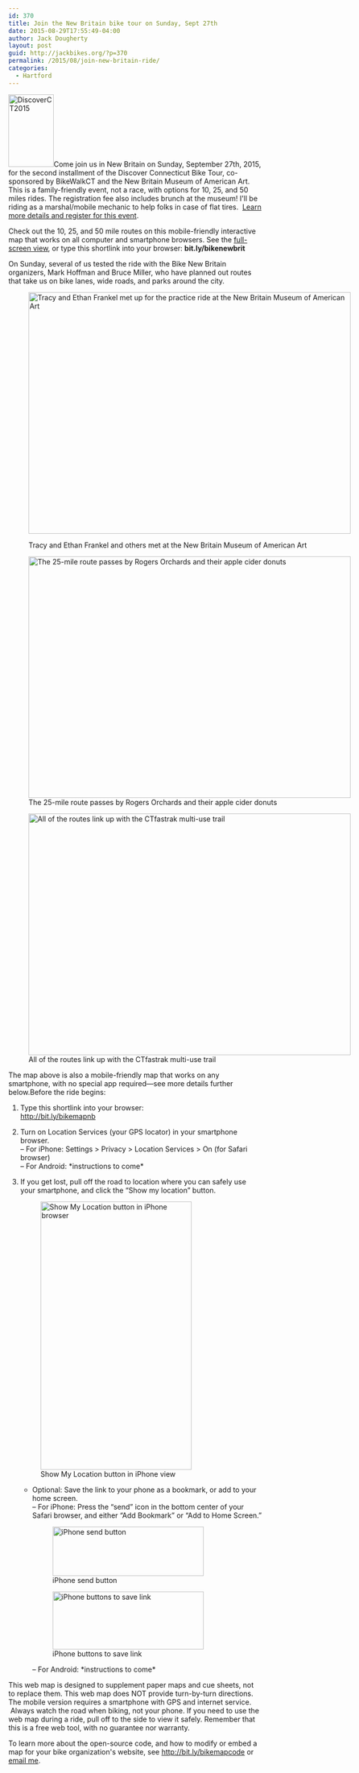 ```yaml
---
id: 370
title: Join the New Britain bike tour on Sunday, Sept 27th
date: 2015-08-29T17:55:49-04:00
author: Jack Dougherty
layout: post
guid: http://jackbikes.org/?p=370
permalink: /2015/08/join-new-britain-ride/
categories:
  - Hartford
---
```

[<img class="alignright wp-image-331" src="http://jackbikes.org/wp-content/uploads/2015/06/DiscoverCT2015-187x300.jpg" alt="DiscoverCT2015" width="90" height="144" />](http://jackbikes.org/wp-content/uploads/2015/06/DiscoverCT2015-e1433702002670.jpg)Come join us in New Britain on Sunday, September 27th, 2015, for the second installment of the Discover Connecticut Bike Tour, co-sponsored by BikeWalkCT and the New Britain Museum of American Art. This is a family-friendly event, not a race, with options for 10, 25, and 50 miles rides. The registration fee also includes brunch at the museum! I'll be riding as a marshal/mobile mechanic to help folks in case of flat tires.  [Learn more details and register for this event](http://www.bikewalkct.org/discover-ct-ride-series.html).

Check out the 10, 25, and 50 mile routes on this mobile-friendly interactive map that works on all computer and smartphone browsers. See the [full-screen view](https://jackdougherty.github.io/bikemapcode/newbritain.html), or type this shortlink into your browser: **bit.ly/bikenewbrit**

<!-- iframe plugin v.4.4 wordpress.org/plugins/iframe/ -->

On Sunday, several of us tested the ride with the Bike New Britain organizers, Mark Hoffman and Bruce Miller, who have planned out routes that take us on bike lanes, wide roads, and parks around the city.<figure id="attachment_379" aria-describedby="caption-attachment-379" style="width: 640px" class="wp-caption aligncenter">

[<img class="size-full wp-image-379" src="http://jackbikes.org/wp-content/uploads/2015/08/TeamFrankel-NBMAA.jpg" alt="Tracy and Ethan Frankel met up for the practice ride at the New Britain Museum of American Art" width="640" height="480" srcset="https://jackbikes.org/wp-content/uploads/2015/08/TeamFrankel-NBMAA.jpg 640w, https://jackbikes.org/wp-content/uploads/2015/08/TeamFrankel-NBMAA-300x225.jpg 300w" sizes="(max-width: 640px) 100vw, 640px" />](http://jackbikes.org/wp-content/uploads/2015/08/TeamFrankel-NBMAA.jpg)<figcaption id="caption-attachment-379" class="wp-caption-text">Tracy and Ethan Frankel and others met at the New Britain Museum of American Art</figcaption></figure> <figure id="attachment_380" aria-describedby="caption-attachment-380" style="width: 640px" class="wp-caption aligncenter">[<img class="size-full wp-image-380" src="http://jackbikes.org/wp-content/uploads/2015/08/Ethan-Tracy-RogersOrchards.jpg" alt="The 25-mile route passes by Rogers Orchards and their apple cider donuts" width="640" height="480" srcset="https://jackbikes.org/wp-content/uploads/2015/08/Ethan-Tracy-RogersOrchards.jpg 640w, https://jackbikes.org/wp-content/uploads/2015/08/Ethan-Tracy-RogersOrchards-300x225.jpg 300w" sizes="(max-width: 640px) 100vw, 640px" />](http://jackbikes.org/wp-content/uploads/2015/08/Ethan-Tracy-RogersOrchards.jpg)<figcaption id="caption-attachment-380" class="wp-caption-text">The 25-mile route passes by Rogers Orchards and their apple cider donuts</figcaption></figure> <figure id="attachment_381" aria-describedby="caption-attachment-381" style="width: 640px" class="wp-caption aligncenter">[<img class="size-full wp-image-381" src="http://jackbikes.org/wp-content/uploads/2015/08/Tracy-CTfastrak.jpg" alt="All of the routes link up with the CTfastrak multi-use trail" width="640" height="480" srcset="https://jackbikes.org/wp-content/uploads/2015/08/Tracy-CTfastrak.jpg 640w, https://jackbikes.org/wp-content/uploads/2015/08/Tracy-CTfastrak-300x225.jpg 300w" sizes="(max-width: 640px) 100vw, 640px" />](http://jackbikes.org/wp-content/uploads/2015/08/Tracy-CTfastrak.jpg)<figcaption id="caption-attachment-381" class="wp-caption-text">All of the routes link up with the CTfastrak multi-use trail</figcaption></figure> 

The map above is also a mobile-friendly map that works on any smartphone, with no special app required—see more details further below.Before the ride begins:

  1. Type this shortlink into your browser:  
    <http://bit.ly/bikemapnb>
  2. Turn on Location Services (your GPS locator) in your smartphone browser.  
    &#8211; For iPhone: Settings > Privacy > Location Services > On (for Safari browser)  
    &#8211; For Android: \*instructions to come\*
  3. If you get lost, pull off the road to location where you can safely use your smartphone, and click the &#8220;Show my location&#8221; button. 
    <figure id="attachment_374" aria-describedby="caption-attachment-374" style="width: 300px" class="wp-caption alignnone">[<img class="wp-image-374" src="http://jackbikes.org/wp-content/uploads/2015/08/ShowMyLocationButton.png" alt="Show My Location button in iPhone browser" width="300" height="533" srcset="https://jackbikes.org/wp-content/uploads/2015/08/ShowMyLocationButton.png 360w, https://jackbikes.org/wp-content/uploads/2015/08/ShowMyLocationButton-169x300.png 169w" sizes="(max-width: 300px) 100vw, 300px" />](http://jackbikes.org/wp-content/uploads/2015/08/ShowMyLocationButton.png)<figcaption id="caption-attachment-374" class="wp-caption-text">Show My Location button in iPhone view</figcaption></figure></li> 
    
      * Optional: Save the link to your phone as a bookmark, or add to your home screen.  
        &#8211; For iPhone: Press the &#8220;send&#8221; icon in the bottom center of your Safari browser, and either &#8220;Add Bookmark&#8221; or &#8220;Add to Home Screen.&#8221;</p> <figure id="attachment_375" aria-describedby="caption-attachment-375" style="width: 300px" class="wp-caption alignnone">[<img class="size-full wp-image-375" src="http://jackbikes.org/wp-content/uploads/2015/08/iPhoneSendButton.png" alt="iPhone send button" width="300" height="98" />](http://jackbikes.org/wp-content/uploads/2015/08/iPhoneSendButton.png)<figcaption id="caption-attachment-375" class="wp-caption-text">iPhone send button</figcaption></figure> <figure id="attachment_376" aria-describedby="caption-attachment-376" style="width: 300px" class="wp-caption alignnone">[<img class="size-full wp-image-376" src="http://jackbikes.org/wp-content/uploads/2015/08/AddBookmark-AddToHomeScreen.png" alt="iPhone buttons to save link" width="300" height="115" />](http://jackbikes.org/wp-content/uploads/2015/08/AddBookmark-AddToHomeScreen.png)<figcaption id="caption-attachment-376" class="wp-caption-text">iPhone buttons to save link</figcaption></figure> 
        &#8211; For Android: \*instructions to come\*</li> </ol> 
        
        This web map is designed to supplement paper maps and cue sheets, not to replace them. This web map does NOT provide turn-by-turn directions. The mobile version requires a smartphone with GPS and internet service.  Always watch the road when biking, not your phone. If you need to use the web map during a ride, pull off to the side to view it safely. Remember that this is a free web tool, with no guarantee nor warranty.
        
        To learn more about the open-source code, and how to modify or embed a map for your bike organization's website, see <http://bit.ly/bikemapcode> or [email me](mailto:jack.dougherty@trincoll.edu).